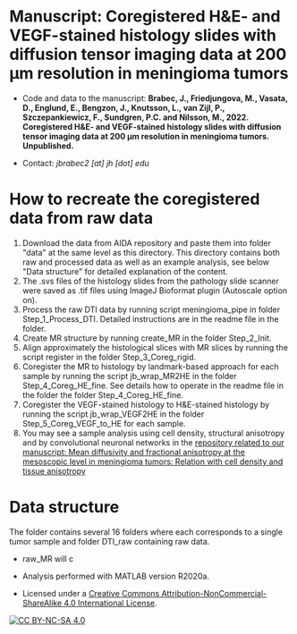 # Manuscript: Coregistered H&E- and VEGF-stained histology slides with diffusion tensor imaging data at 200 μm resolution in meningioma tumors
* Code and data to the manuscript: **Brabec, J., Friedjungova, M., Vasata, D., Englund, E., Bengzon, J., Knutsson, L., van Zijl, P., Szczepankiewicz, F., Sundgren, P.C. and Nilsson, M., 2022. Coregistered H&E- and VEGF-stained histology slides with diffusion tensor imaging data at 200 μm resolution in meningioma tumors. Unpublished.**

* Contact: *jbrabec2 [at] jh [dot] edu*

# How to recreate the coregistered data from raw data
1. Download the data from AIDA repository and paste them into folder "data" at the same level as this directory. This directory contains both raw and processed data as well as an example analysis, see below "Data structure" for detailed explanation of the content.
2. The .svs files of the histology slides from the pathology slide scanner were saved as .tif files using ImageJ Bioformat plugin (Autoscale option on).
3. Process the raw DTI data by running script meningioma_pipe in folder Step_1_Process_DTI. Detailed instructions are in the readme file in the folder.
4. Create MR structure by running create_MR in the folder Step_2_Init.
5. Align approximately the histological slices with MR slices by running the script register in the folder Step_3_Coreg_rigid.
6. Coregister the MR to histology by landmark-based approach for each sample by running the script jb_wrap_MR2HE in the folder Step_4_Coreg_HE_fine. See details how to operate in the readme file in the folder the folder Step_4_Coreg_HE_fine.
7. Coregister the VEGF-stained histology to H&E-stained histology by running the script jb_wrap_VEGF2HE in the folder Step_5_Coreg_VEGF_to_HE for each sample.
8. You may see a sample analysis using cell density, structural anisotropy and by convolutional neuronal networks in the [repository related to our manuscript: Mean diffusivity and fractional anisotropy at the mesoscopic level in meningioma tumors: Relation with cell density and tissue anisotropy](https://github.com/jan-brabec/microimaging_vs_histology_in_meningeomas_test)


# Data structure
The folder contains several 16 folders where each corresponds to a single tumor sample and folder DTI_raw containing raw data.
* raw_MR will c


* Analysis performed with MATLAB version R2020a.

* Licensed under a [Creative Commons Attribution-NonCommercial-ShareAlike 4.0 International License][cc-by-nc-sa].

[![CC BY-NC-SA 4.0][cc-by-nc-sa-image]][cc-by-nc-sa]

[cc-by-nc-sa]: http://creativecommons.org/licenses/by-nc-sa/4.0/
[cc-by-nc-sa-image]: https://licensebuttons.net/l/by-nc-sa/4.0/88x31.png
